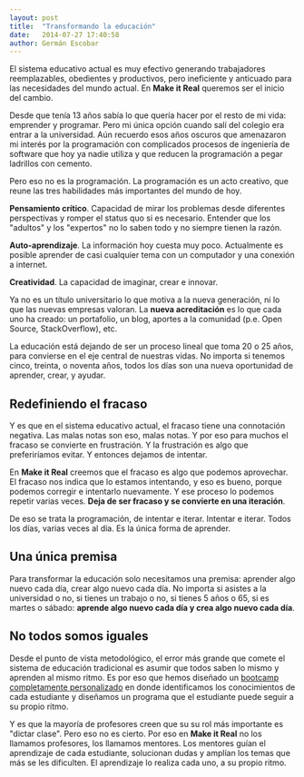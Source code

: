 ```yaml
---
layout: post
title:  "Transformando la educación"
date:   2014-07-27 17:40:58
author: Germán Escobar
---
```


El sistema educativo actual es muy efectivo generando trabajadores reemplazables, obedientes y productivos, pero ineficiente y anticuado para las necesidades del mundo actual. En **Make it Real** queremos ser el inicio del cambio.

Desde que tenía 13 años sabía lo que quería hacer por el resto de mi vida: emprender y programar. Pero mi única opción cuando salí del colegio era entrar a la universidad. Aún recuerdo esos años oscuros que amenazaron mi interés por la programación con complicados procesos de ingeniería de software que hoy ya nadie utiliza y que reducen la programación a pegar ladrillos con cemento.

Pero eso no es la programación. La programación es un acto creativo, que reune las tres habilidades más importantes del mundo de hoy.

**Pensamiento crítico**. Capacidad de mirar los problemas desde diferentes perspectivas y romper el status quo si es necesario. Entender que los "adultos" y los "expertos" no lo saben todo y no siempre tienen la razón.

**Auto-aprendizaje**. La información hoy cuesta muy poco. Actualmente es posible aprender de casi cualquier tema con un computador y una conexión a internet.

**Creatividad**. La capacidad de imaginar, crear e innovar.

Ya no es un título universitario lo que motiva a la nueva generación, ni lo que las nuevas empresas valoran. La **nueva acreditación** es lo que cada uno ha creado: un portafolio, un blog, aportes a la comunidad (p.e. Open Source, StackOverflow), etc. 

La educación está dejando de ser un proceso lineal que toma 20 o 25 años, para convierse en el eje central de nuestras vidas. No importa si tenemos cinco, treinta, o noventa años, todos los días son una nueva oportunidad de aprender, crear, y ayudar.

## Redefiniendo el fracaso

Y es que en el sistema educativo actual, el fracaso tiene una connotación negativa. Las malas notas son eso, malas notas. Y por eso para muchos el fracaso se convierte en frustración. Y la frustración es algo que preferiríamos evitar. Y entonces dejamos de intentar. 

En **Make it Real** creemos que el fracaso es algo que podemos aprovechar. El fracaso nos indica que lo estamos intentando, y eso es bueno, porque podemos corregir e intentarlo nuevamente. Y ese proceso lo podemos repetir varias veces. **Deja de ser fracaso y se convierte en una iteración**.

De eso se trata la programación, de intentar e iterar. Intentar e iterar. Todos los días, varias veces al día. Es la única forma de aprender.

## Una única premisa

Para transformar la educación solo necesitamos una premisa: aprender algo nuevo cada día, crear algo nuevo cada día. No importa si asistes a la universidad o no, si tienes un trabajo o no, si tienes 5 años o 65, si es martes o sábado: **aprende algo nuevo cada día y crea algo nuevo cada día**.

## No todos somos iguales

Desde el punto de vista metodológico, el error más grande que comete el sistema de educación tradicional es asumir que todos saben lo mismo y aprenden al mismo ritmo. Es por eso que hemos diseñado un [bootcamp completamente personalizado](/2014/07/25/un-bootcamp-personalizado/) en donde identificamos los conocimientos de cada estudiante y diseñamos un programa que el estudiante puede seguir a su propio ritmo.

Y es que la mayoría de profesores creen que su su rol más importante es "dictar clase". Pero eso no es cierto. Por eso en **Make it Real** no los llamamos profesores, los llamamos mentores. Los mentores guían el aprendizaje de cada estudiante, solucionan dudas y amplían los temas que más se les dificulten. El aprendizaje lo realiza cada uno, a su propio ritmo.
